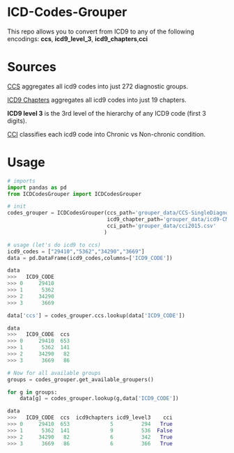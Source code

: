 # ICD-Codes-Grouper
 
This repo allows you to convert from ICD9 to any of the following encodings: **ccs**, **icd9_level_3**, **icd9_chapters**,**cci** 

# Sources

[CCS](https://www.hcup-us.ahrq.gov/toolssoftware/ccs/ccs.jsp) aggregates all icd9 codes into just 272 diagnostic groups.

[ICD9 Chapters](https://icd.codes/icd9cm) aggregates all icd9 codes into just 19 chapters.

**ICD9 level 3** is the 3rd level of the hierarchy of any ICD9 code (first 3 digits).

[CCI](https://www.hcup-us.ahrq.gov/toolssoftware/chronic/chronic.jsp) classifies each icd9 code into Chronic vs Non-chronic condition.


# Usage

```python
# imports
import pandas as pd
from ICDCodesGrouper import ICDCodesGrouper

# init
codes_grouper = ICDCodesGrouper(ccs_path='grouper_data/CCS-SingleDiagnosisGrouper.txt',
                                icd9_chapter_path='grouper_data/icd9-CM-code-chapter-en=PT.csv',
                                cci_path='grouper_data/cci2015.csv'
                               )

# usage (let's do icd9 to ccs)
icd9_codes = ["29410","5362","34290","3669"]
data = pd.DataFrame(icd9_codes,columns=['ICD9_CODE'])

data
>>>   ICD9_CODE
>>> 0     29410
>>> 1      5362
>>> 2     34290
>>> 3      3669

data['ccs'] = codes_grouper.ccs.lookup(data['ICD9_CODE'])

data
>>>   ICD9_CODE  ccs
>>> 0     29410  653
>>> 1      5362  141
>>> 2     34290   82
>>> 3      3669   86

# Now for all available groups
groups = codes_grouper.get_available_groupers()

for g in groups:
    data[g] = codes_grouper.lookup(g,data['ICD9_CODE'])

data
>>>   ICD9_CODE  ccs  icd9chapters icd9_level3    cci
>>> 0     29410  653             5         294   True
>>> 1      5362  141             9         536  False
>>> 2     34290   82             6         342   True
>>> 3      3669   86             6         366   True
```
